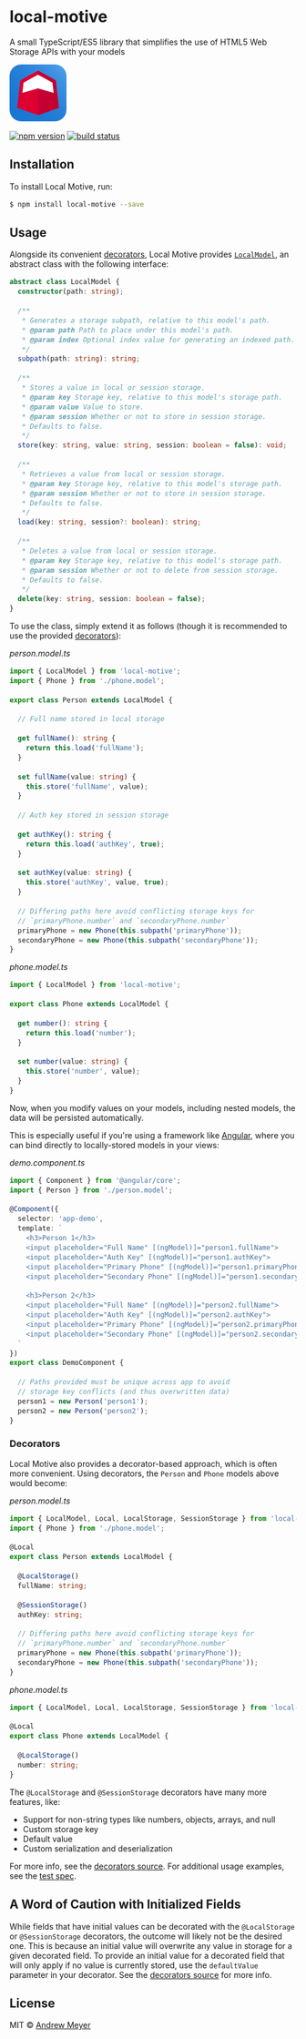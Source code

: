 # local-motive
A small TypeScript/ES5 library that simplifies the use of HTML5 Web Storage APIs with your models

![logo](https://github.com/menehune23/local-motive/blob/master/graphics/local-motive.png)

[![npm version](https://badge.fury.io/js/local-motive.svg)](https://badge.fury.io/js/local-motive)
[![build status](https://travis-ci.org/menehune23/local-motive.svg)](https://travis-ci.org/menehune23/local-motive)

## Installation

To install Local Motive, run:

```bash
$ npm install local-motive --save
```

## Usage

Alongside its convenient [decorators](#decorators), Local Motive provides [`LocalModel`](https://github.com/menehune23/local-motive/blob/master/lib/local-model.ts), an abstract class with the following interface:

```typescript
abstract class LocalModel {
  constructor(path: string);

  /**
   * Generates a storage subpath, relative to this model's path.
   * @param path Path to place under this model's path.
   * @param index Optional index value for generating an indexed path.
   */
  subpath(path: string): string;

  /**
   * Stores a value in local or session storage.
   * @param key Storage key, relative to this model's storage path.
   * @param value Value to store.
   * @param session Whether or not to store in session storage.
   * Defaults to false.
   */
  store(key: string, value: string, session: boolean = false): void;

  /**
   * Retrieves a value from local or session storage.
   * @param key Storage key, relative to this model's storage path.
   * @param session Whether or not to store in session storage.
   * Defaults to false.
   */
  load(key: string, session?: boolean): string;

  /**
   * Deletes a value from local or session storage.
   * @param key Storage key, relative to this model's storage path.
   * @param session Whether or not to delete from session storage.
   * Defaults to false.
   */
  delete(key: string, session: boolean = false);
}
```

To use the class, simply extend it as follows (though it is recommended to use the provided [decorators](#decorators)):

_person.model.ts_
```typescript
import { LocalModel } from 'local-motive';
import { Phone } from './phone.model';

export class Person extends LocalModel {

  // Full name stored in local storage

  get fullName(): string {
    return this.load('fullName');
  }

  set fullName(value: string) {
    this.store('fullName', value);
  }

  // Auth key stored in session storage

  get authKey(): string {
    return this.load('authKey', true);
  }

  set authKey(value: string) {
    this.store('authKey', value, true);
  }

  // Differing paths here avoid conflicting storage keys for
  // `primaryPhone.number` and `secondaryPhone.number`
  primaryPhone = new Phone(this.subpath('primaryPhone'));
  secondaryPhone = new Phone(this.subpath('secondaryPhone'));
}
```

_phone.model.ts_
```typescript
import { LocalModel } from 'local-motive';

export class Phone extends LocalModel {

  get number(): string {
    return this.load('number');
  }

  set number(value: string) {
    this.store('number', value);
  }
}
```

Now, when you modify values on your models, including nested models, the data will be persisted automatically.

This is especially useful if you're using a framework like [Angular](https://angular.io), where you can bind directly to locally-stored models in your views:

_demo.component.ts_
```typescript
import { Component } from '@angular/core';
import { Person } from './person.model';

@Component({
  selector: 'app-demo',
  template: `
    <h3>Person 1</h3>
    <input placeholder="Full Name" [(ngModel)]="person1.fullName">
    <input placeholder="Auth Key" [(ngModel)]="person1.authKey">
    <input placeholder="Primary Phone" [(ngModel)]="person1.primaryPhone.number">
    <input placeholder="Secondary Phone" [(ngModel)]="person1.secondaryPhone.number">

    <h3>Person 2</h3>
    <input placeholder="Full Name" [(ngModel)]="person2.fullName">
    <input placeholder="Auth Key" [(ngModel)]="person2.authKey">
    <input placeholder="Primary Phone" [(ngModel)]="person2.primaryPhone.number">
    <input placeholder="Secondary Phone" [(ngModel)]="person2.secondaryPhone.number">
  `
})
export class DemoComponent {

  // Paths provided must be unique across app to avoid
  // storage key conflicts (and thus overwritten data)
  person1 = new Person('person1');
  person2 = new Person('person2');
}
```

### Decorators

Local Motive also provides a decorator-based approach, which is often more convenient. Using decorators, the `Person` and `Phone` models above would become:

_person.model.ts_
```typescript
import { LocalModel, Local, LocalStorage, SessionStorage } from 'local-motive';
import { Phone } from './phone.model';

@Local
export class Person extends LocalModel {

  @LocalStorage()
  fullName: string;

  @SessionStorage()
  authKey: string;

  // Differing paths here avoid conflicting storage keys for
  // `primaryPhone.number` and `secondaryPhone.number`
  primaryPhone = new Phone(this.subpath('primaryPhone'));
  secondaryPhone = new Phone(this.subpath('secondaryPhone'));
}
```

_phone.model.ts_
```typescript
import { LocalModel, Local, LocalStorage, SessionStorage } from 'local-motive';

@Local
export class Phone extends LocalModel {

  @LocalStorage()
  number: string;
}
```

The `@LocalStorage` and `@SessionStorage` decorators have many more features, like:

- Support for non-string types like numbers, objects, arrays, and null
- Custom storage key
- Default value
- Custom serialization and deserialization

For more info, see the [decorators source](https://github.com/menehune23/local-motive/blob/master/lib/decorators.ts).
For additional usage examples, see the [test spec](https://github.com/menehune23/local-motive/blob/master/lib/test/decorators.spec.ts).

## A Word of Caution with Initialized Fields

While fields that have initial values can be decorated with the `@LocalStorage` or `@SessionStorage` decorators, the outcome will likely not be the desired one. This is because an initial value will overwrite any value in storage for a given decorated field. To provide an initial value for a decorated field that will only apply if no value is currently stored, use the `defaultValue` parameter in your decorator. See the [decorators source](https://github.com/menehune23/local-motive/blob/master/lib/decorators.ts) for more info.

## License

MIT © [Andrew Meyer](https://coeurdecode.com/contact)
